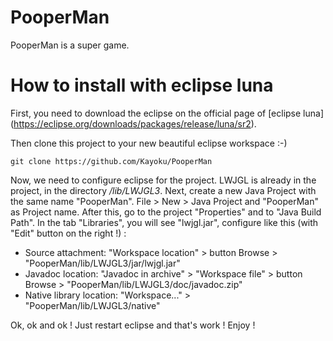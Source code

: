 # PooperMan

PooperMan is a super game.

# How to install with eclipse luna

First, you need to download the eclipse on the official page of [eclipse luna] (https://eclipse.org/downloads/packages/release/luna/sr2).

Then clone this project to your new beautiful eclipse workspace :-)

```
git clone https://github.com/Kayoku/PooperMan 
```

Now, we need to configure eclipse for the project. LWJGL is already in the project, in the directory */lib/LWJGL3*. Next, create a new Java Project with the same name "PooperMan". File > New > Java Project and "PooperMan" as Project name.
After this, go to the project "Properties" and to "Java Build Path". In the tab "Libraries", you will see "lwjgl.jar", configure like this (with "Edit" button on the right !) :
* Source attachment: "Workspace location" > button Browse > "PooperMan/lib/LWJGL3/jar/lwjgl.jar"
* Javadoc location: "Javadoc in archive" > "Workspace file" > button Browse > "PooperMan/lib/LWJGL3/doc/javadoc.zip"
* Native library location: "Workspace..." > "PooperMan/lib/LWJGL3/native"

Ok, ok and ok ! Just restart eclipse and that's work ! Enjoy !


